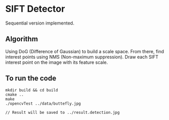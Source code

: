 # SIFT Detector
Sequential version implemented.

## Algorithm
Using DoG (Difference of Gaussian) to build a scale space. From there, find interest points using NMS (Non-maximum suppression). Draw each SIFT interest point on the image with its feature scale.


## To run the code
```
mkdir build && cd build
cmake ..
make
./opencvTest ../data/buttefly.jpg

// Result will be saved to ../result.detection.jpg
```
